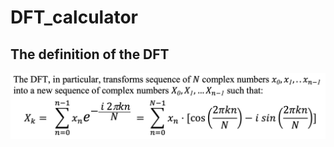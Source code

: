# DFT_calculator
## The definition of the DFT
<p align="center"><img src="The definition of the DFT.jpg?raw=true" alt="The definition of the DFT"></p>

